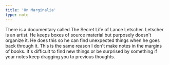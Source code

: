 ```yaml
---
title: 'On Marginalia'
type: note
---
```


There is a documentary called The Secret Life of Lance Letscher. Letscher is an artist. He keeps boxes of source material but purposely doesn't organize it. He does this so he can find unexpected things when he goes back through it. This is the same reason I don't make notes in the margins of books. It's difficult to find new things or be surprised by something if your notes keep dragging you to previous thoughts.
